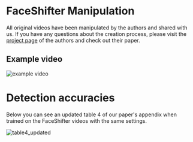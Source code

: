 # FaceShifter Manipulation

All original videos have been manipulated by the authors and shared with us. If you have any questions about the creation process, please visit the [project page](https://lingzhili.com/FaceShifterPage/) of the authors and check out their paper.

## Example video
![example video](../../images/faceshifter.gif)

# Detection accuracies

Below you can see an updated table 4 of our paper's appendix when trained on the FaceShifter videos with the same settings.

![table4_updated](../../images/table4_faceshifter.png)

